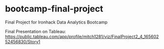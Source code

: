 # bootcamp-final-project
Final Project for Ironhack Data Analytics Bootcamp

Final Presentation on Tableau:
https://public.tableau.com/app/profile/mitch1281/viz/FinalProject2_4_16560252456830/Story1 
